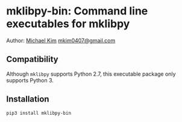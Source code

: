 # mklibpy-bin: Command line executables for mklibpy

Author: [Michael Kim](http://michaelkim0407.com) <mkim0407@gmail.com>

## Compatibility

Although `mklibpy` supports Python 2.7, this executable package only supports Python 3.

## Installation

```
pip3 install mklibpy-bin
```
